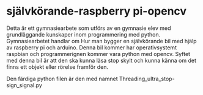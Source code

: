 # självkörande-raspberry pi-opencv
Detta är ett gymnasiearbete som utförs av en gymnasie elev med grundläggande kunskaper inom programmering med python.
Gymnasiearbetet handlar om Hur man bygger en självkörande bil med hjälp av raspberry pi och arduino.
Denna bil kommer har operativsystemt raspbian och programmerignen kommer vara python med opencv. Syftet med denna bil är att den ska kunna läsa stop skylt och kunna känna om det finns ett objekt eller rörelse framför den.

Den färdiga python filen är den med namnet Threading_ultra_stop-sign_signal.py

